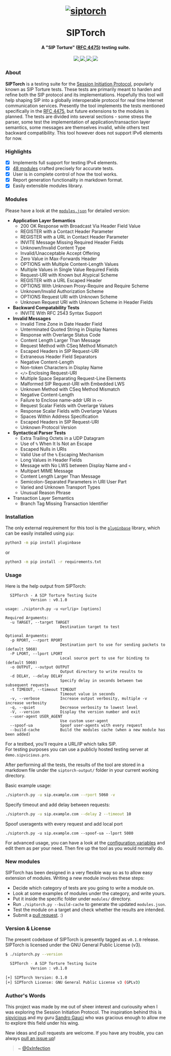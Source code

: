 <h1 align="center">
  <br>
  <a href="https://github.com/0xinfection/siptorch"><img src="https://i.imgur.com/Iux2GzG.png" alt="siptorch"/></a>
  <br>
  <br>
  SIPTorch
</h1>
<h4 align="center">A "SIP Torture" (<a href="https://tools.ietf.org/html/rfc4475">RFC 4475</a>) testing suite.</h4>
<p align="center">  
  <a href="https://docs.python.org/3/download.html">
    <img src="https://img.shields.io/badge/Python-3.x-green.svg">
  </a>
  <a href="https://github.com/0xinfection/siptorch/releases">
    <img src="https://img.shields.io/badge/Version-v0.1%20(stable)-blue.svg">
  </a>
  <a href="https://github.com/0xinfection/siptorch/blob/master/LICENSE">
    <img src="https://img.shields.io/badge/License-GNU%20GPLv3-orange.svg">
  </a> 
  <a href="https://travis-ci.org/0xInfection/siptorch">
    <img src="https://img.shields.io/badge/Build-Passing-brightgreen.svg?logo=travis">
  </a>
</p>

### About
__SIPTorch__ is a testing suite for the [Session Initiation Protocol](https://tools.ietf.org/html/rfc3261), popularly known as SIP Torture tests. These tests are primarily meant to harden and refine both the SIP protocol and its implementations. Hopefully this tool will help shaping SIP into a globally interoperable protocol for real time Internet communication services. Presently the tool implements the tests mentioned specifically in the [RFC 4475](https://tools.ietf.org/html/rfc4475), but future extensions to the modules is planned. The tests are divided into several sections - some stress the parser, some test the implementation of application/transaction layer semantics, some messages are themselves invalid, while others test backward compatibility. This tool however does not support IPv6 elements for now.

### Highlights
- [x] Implements full support for testing IPv4 elements.
- [x] [48 modules](#modules) crafted precisely for accurate tests.
- [x] User is in complete control of how the tool works.
- [x] Report generation functionality in markdown format.
- [x] Easily extensible modules library.

### Modules
Please have a look at the [`modules.json`](https://github.com/0xInfection/SIPTorch/blob/master/libs/modules.json) for detailed version:
- __Application Layer Semantics__
    - 200 OK Response with Broadcast Via Header Field Value
    - REGISTER with a Contact Header Parameter
    - REGISTER with a URL in Contact Header Parameter
    - INVITE Message Missing Required Header Fields
    - Unknown/Invalid Content Type
    - Invalid/Unacceptable Accept Offering
    - Zero Value in Max-Forwards Header
    - OPTIONS with Multiple Content-Length Values
    - Multiple Values in Single Value Required Fields
    - Request-URI with Known but Atypical Scheme
    - REGISTER with a URL Escaped Header
    - OPTIONS With Unknown Proxy-Require and Require Scheme
    - Unknown/Invalid Authorization Scheme
    - OPTIONS Request URI with Unknown Scheme
    - Unknown Request URI with Unknown Scheme in Header Fields
- __Backward Compatability Tests__
    - INVITE With RFC 2543 Syntax Support
- __Invalid Messages__
    - Invalid Time Zone in Date Header Field
    - Unterminated Quoted String in Display Names
    - Response with Overlarge Status Code
    - Content Length Larger Than Message
    - Request Method with CSeq Method Mismatch
    - Escaped Headers in SIP Request-URI
    - Extraneous Header Field Separators
    - Negative Content-Length
    - Non-token Characters in Display Name
    - `</>` Enclosing Request-URI
    - Multiple Space Separating Request-Line Elements
    - Malformed SIP Request-URI with Embedded LWS
    - Unknown Method with CSeq Method Mismatch
    - Negative Content-Length
    - Failure to Enclose name-addr URI in `<>`
    - Request Scalar Fields with Overlarge Values
    - Response Scalar Fields with Overlarge Values
    - Spaces Within Address Specification
    - Escaped Headers in SIP Request-URI
    - Unknown Protocol Version
- __Syntactical Parser Tests__
    - Extra Trailing Octets in a UDP Datagram
    - Use of `%` When It Is Not an Escape
    - Escaped Nulls in URIs
    - Valid Use of the `%` Escaping Mechanism
    - Long Values in Header Fields
    - Message with No LWS between Display Name and `<`
    - Multipart MIME Message
    - Content Length Larger Than Message
    - Semicolon-Separated Parameters in URI User Part
    - Varied and Unknown Transport Types
    - Unusual Reason Phrase
- Transaction Layer Semantics
    - Branch Tag Missing Transaction Identifier

### Installation
The only external requirement for this tool is the [`pluginbase`](https://pypi.org/project/pluginbase) library, which can be easily installed using `pip`:
```bash
python3 -m pip install pluginbase
```
or
```bash
python3 -m pip install -r requirements.txt
```

### Usage
Here is the help output from SIPTorch:
```
  SIPTorch - A SIP Torture Testing Suite
           Version : v0.1.0

usage: ./siptorch.py -u <url/ip> [options]

Required Arguments:
  -u TARGET, --target TARGET
                        Destination target to test

Optional Arguments:
  -p RPORT, --rport RPORT
                        Destination port to use for sending packets to (default 5060)
  -P LPORT, --lport LPORT
                        Local source port to use for binding to (default 5060)
  -o OUTPUT, --output OUTPUT
                        Output directory to write results to
  -d DELAY, --delay DELAY
                        Specify delay in seconds between two subsequent requests
  -t TIMEOUT, --timeout TIMEOUT
                        Timeout value in seconds
  -v, --verbose         Increase output verbosity, multiple -v increase verbosity
  -q, --quiet           Decrease verbosity to lowest level
  -V, --version         Display the version number and exit
  --user-agent USER_AGENT
                        Use custom user-agent
  --spoof-ua            Spoof user-agents with every request
  --build-cache         Build the modules cache (when a new module has been added)
```
For a testbed, you'll require a URL/IP which talks SIP.  
For testing purposes you can use a publicly hosted testing server at `demo.sipvicious.pro`.

After performing all the tests, the results of the tool are stored in a markdown file under the `siptorch-output/` folder in your current working directory.

Basic example usage:
```bash
./siptorch.py -u sip.example.com --rport 5060 -v
```
Specify timeout and add delay between requests:
```bash
./siptorch.py -u sip.example.com --delay 2 --timeout 10
```
Spoof useragents with every request and add local port
```
./siptorch.py -u sip.example.com --spoof-ua --lport 5080 
```
For advanced usage, you can have a look at the [configuration variables](https://github.com/0xInfection/SIPTorch/blob/master/libs/config.py) and edit them as per your need. Then fire up the tool as you would normally do.

### New modules
SIPTorch has been designed in a very flexible way so as to allow easy extension of modules. Writing a new module involves these steps:
- Decide which category of tests are you going to write a module on.
- Look at some examples of modules under the category, and write yours.
- Put it inside the specific folder under `modules/` directory.
- Run `./siptorch.py --build-cache` to generate the updated `modules.json`.
- Test the module on a target and check whether the results are intended.
- Submit a [pull request](https://github.com/0xInfection/SIPTorch/pulls). :)

### Version & License
The present codebase of SIPTorch is presently tagged as `v0.1.0` release. SIPTorch is licensed under the GNU General Public License (v3).
```bash
$ ./siptorch.py --version

  SIPTorch - A SIP Torture Testing Suite
           Version : v0.1.0

[+] SIPTorch Version: 0.1.0
[+] SIPTorch License: GNU General Public License v3 (GPLv3)
```

### Author's Words
This project was made by me out of sheer interest and curiousity when I was exploring the Session Initiation Protocol. The inspiration behind this is [sipvicious](https://github.com/enablesecurity/sipvicious) and my guru [Sandro Gauci](https://twitter.com/sandrogauci) who was gracious enough to allow me to explore this field under his wing. 

New ideas and pull requests are welcome. If you have any trouble, you can always [pull an issue up](https://github.com/0xInfection/SIPTorch/issues/new)!

> ~ [@0xInfection](https://twitter.com/0xInfection)